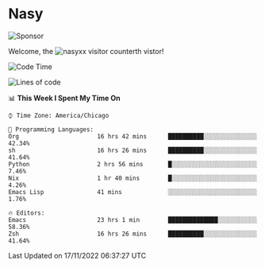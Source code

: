 # Nasy

<!--
<p align="center">
<img height="200" src="https://github-readme-stats.vercel.app/api?username=nasyxx&count_private=true&show_icons=true&theme=dracula&include_all_commits=true"/>
<img height="200" src="https://github-readme-stats.vercel.app/api/top-langs/?username=nasyxx&theme=dracula&hide=html,jupyter+notebook&count_private=true&show_icons=true"/>
</p>

  
----------------
-->

![Sponsor](https://img.shields.io/static/v1.svg?label=Sponsor&message=%E2%9D%A4&logo=GitHub&style=flat&color=pink)
 
Welcome, the ![nasyxx visitor counter](https://count.getloli.com/get/@nasyxx?theme=rule34)th vistor!
 
<!--START_SECTION:waka-->
![Code Time](http://img.shields.io/badge/Code%20Time-2%2C838%20hrs%207%20mins-blue)

![Lines of code](https://img.shields.io/badge/From%20Hello%20World%20I%27ve%20Written-5%20Million%20lines%20of%20code-blue)

📊 **This Week I Spent My Time On** 

```text
⌚︎ Time Zone: America/Chicago

💬 Programming Languages: 
Org                      16 hrs 42 mins      ██████████░░░░░░░░░░░░░░░   42.34% 
sh                       16 hrs 26 mins      ██████████░░░░░░░░░░░░░░░   41.64% 
Python                   2 hrs 56 mins       █░░░░░░░░░░░░░░░░░░░░░░░░   7.46% 
Nix                      1 hr 40 mins        █░░░░░░░░░░░░░░░░░░░░░░░░   4.26% 
Emacs Lisp               41 mins             ░░░░░░░░░░░░░░░░░░░░░░░░░   1.76%

🔥 Editors: 
Emacs                    23 hrs 1 min        ██████████████░░░░░░░░░░░   58.36% 
Zsh                      16 hrs 26 mins      ██████████░░░░░░░░░░░░░░░   41.64%

```


 Last Updated on 17/11/2022 06:37:27 UTC
<!--END_SECTION:waka-->

<!-- ![visitors](https://visitor-badge.laobi.icu/badge?page_id=nasyxx.nasyxx) -->
